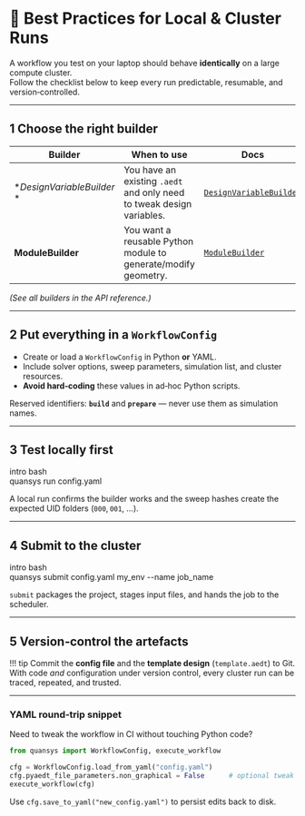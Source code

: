 # 🚀 Best Practices for Local & Cluster Runs

A workflow you test on your laptop should behave **identically** on a large compute cluster.  
Follow the checklist below to keep every run predictable, resumable, and version‑controlled.

---

## 1 Choose the right builder

| Builder                    | When to use                                                            | Docs                                                          |
|----------------------------|------------------------------------------------------------------------|---------------------------------------------------------------|
| **DesignVariableBuilder* * | You have an existing `.aedt` and only need to tweak design variables.  | [`DesignVariableBuilder`](../api/design_variable_builder.md)  |
| **ModuleBuilder**          | You want a reusable Python module to generate/modify geometry.         | [`ModuleBuilder`](../api/module_builder.md)                   |

*(See all builders in the API reference.)*

---

## 2 Put everything in a `WorkflowConfig`

* Create or load a `WorkflowConfig` in Python **or** YAML.  
* Include solver options, sweep parameters, simulation list, and cluster resources.  
* **Avoid hard‑coding** these values in ad‑hoc Python scripts.

Reserved identifiers: **`build`** and **`prepare`** — never use them as simulation names.

---

## 3 Test locally first

intro bash  
quansys run config.yaml  

A local run confirms the builder works and the sweep hashes create the expected UID folders (`000`, `001`, …).

---

## 4 Submit to the cluster

intro bash  
quansys submit config.yaml my_env --name job_name  

`submit` packages the project, stages input files, and hands the job to the scheduler.

---

## 5 Version‑control the artefacts

!!! tip
    Commit the **config file** and the **template design** (`template.aedt`) to Git.  
    With code *and* configuration under version control, every cluster run can be traced, repeated, and trusted.

---

### YAML round‑trip snippet

Need to tweak the workflow in CI without touching Python code?

```python  
from quansys import WorkflowConfig, execute_workflow  

cfg = WorkflowConfig.load_from_yaml("config.yaml")  
cfg.pyaedt_file_parameters.non_graphical = False      # optional tweak  
execute_workflow(cfg)
```  

Use `cfg.save_to_yaml("new_config.yaml")` to persist edits back to disk.
